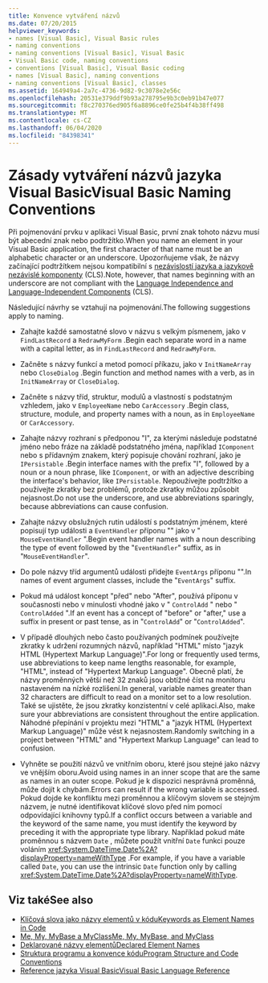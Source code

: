 ```yaml
---
title: Konvence vytváření názvů
ms.date: 07/20/2015
helpviewer_keywords:
- names [Visual Basic], Visual Basic rules
- naming conventions
- naming conventions [Visual Basic], Visual Basic
- Visual Basic code, naming conventions
- conventions [Visual Basic], Visual Basic coding
- names [Visual Basic], naming conventions
- naming conventions [Visual Basic], classes
ms.assetid: 164949a4-2a7c-4736-9d82-9c3078e2e56c
ms.openlocfilehash: 20531e379ddf9b93a278795e9b3c0eb91b47e077
ms.sourcegitcommit: f8c270376ed905f6a8896ce0fe25b4f4b38ff498
ms.translationtype: MT
ms.contentlocale: cs-CZ
ms.lasthandoff: 06/04/2020
ms.locfileid: "84398341"
---
```

# <a name="visual-basic-naming-conventions"></a><span data-ttu-id="43fc7-102">Zásady vytváření názvů jazyka Visual Basic</span><span class="sxs-lookup"><span data-stu-id="43fc7-102">Visual Basic Naming Conventions</span></span>
<span data-ttu-id="43fc7-103">Při pojmenování prvku v aplikaci Visual Basic, první znak tohoto názvu musí být abecední znak nebo podtržítko.</span><span class="sxs-lookup"><span data-stu-id="43fc7-103">When you name an element in your Visual Basic application, the first character of that name must be an alphabetic character or an underscore.</span></span> <span data-ttu-id="43fc7-104">Upozorňujeme však, že názvy začínající podtržítkem nejsou kompatibilní s [nezávislostí jazyka a jazykově nezávislé komponenty](../../../standard/language-independence-and-language-independent-components.md) (CLS).</span><span class="sxs-lookup"><span data-stu-id="43fc7-104">Note, however, that names beginning with an underscore are not compliant with the [Language Independence and Language-Independent Components](../../../standard/language-independence-and-language-independent-components.md) (CLS).</span></span>  
  
 <span data-ttu-id="43fc7-105">Následující návrhy se vztahují na pojmenování.</span><span class="sxs-lookup"><span data-stu-id="43fc7-105">The following suggestions apply to naming.</span></span>  
  
- <span data-ttu-id="43fc7-106">Zahajte každé samostatné slovo v názvu s velkým písmenem, jako v `FindLastRecord` a `RedrawMyForm` .</span><span class="sxs-lookup"><span data-stu-id="43fc7-106">Begin each separate word in a name with a capital letter, as in `FindLastRecord` and `RedrawMyForm`.</span></span>  
  
- <span data-ttu-id="43fc7-107">Začněte s názvy funkcí a metod pomocí příkazu, jako v `InitNameArray` nebo `CloseDialog` .</span><span class="sxs-lookup"><span data-stu-id="43fc7-107">Begin function and method names with a verb, as in `InitNameArray` or `CloseDialog`.</span></span>  
  
- <span data-ttu-id="43fc7-108">Začněte s názvy tříd, struktur, modulů a vlastností s podstatným vzhledem, jako v `EmployeeName` nebo `CarAccessory` .</span><span class="sxs-lookup"><span data-stu-id="43fc7-108">Begin class, structure, module, and property names with a noun, as in `EmployeeName` or `CarAccessory`.</span></span>  
  
- <span data-ttu-id="43fc7-109">Zahajte názvy rozhraní s předponou "I", za kterými následuje podstatné jméno nebo fráze na základě podstatného jména, například `IComponent` nebo s přídavným znakem, který popisuje chování rozhraní, jako je `IPersistable` .</span><span class="sxs-lookup"><span data-stu-id="43fc7-109">Begin interface names with the prefix "I", followed by a noun or a noun phrase, like `IComponent`, or with an adjective describing the interface's behavior, like `IPersistable`.</span></span> <span data-ttu-id="43fc7-110">Nepoužívejte podtržítko a používejte zkratky bez problémů, protože zkratky můžou způsobit nejasnost.</span><span class="sxs-lookup"><span data-stu-id="43fc7-110">Do not use the underscore, and use abbreviations sparingly, because abbreviations can cause confusion.</span></span>  
  
- <span data-ttu-id="43fc7-111">Zahajte názvy obslužných rutin událostí s podstatným jménem, které popisují typ události a `EventHandler` příponu "" jako v " `MouseEventHandler` ".</span><span class="sxs-lookup"><span data-stu-id="43fc7-111">Begin event handler names with a noun describing the type of event followed by the "`EventHandler`" suffix, as in "`MouseEventHandler`".</span></span>  
  
- <span data-ttu-id="43fc7-112">Do pole názvy tříd argumentů události přidejte `EventArgs` příponu "".</span><span class="sxs-lookup"><span data-stu-id="43fc7-112">In names of event argument classes, include the "`EventArgs`" suffix.</span></span>  
  
- <span data-ttu-id="43fc7-113">Pokud má událost koncept "před" nebo "After", používá příponu v současnosti nebo v minulosti vhodné jako v " `ControlAdd` " nebo " `ControlAdded` ".</span><span class="sxs-lookup"><span data-stu-id="43fc7-113">If an event has a concept of "before" or "after," use a suffix in present or past tense, as in "`ControlAdd`" or "`ControlAdded`".</span></span>  
  
- <span data-ttu-id="43fc7-114">V případě dlouhých nebo často používaných podmínek používejte zkratky k udržení rozumných názvů, například "HTML" místo "jazyk HTML (Hypertext Markup Language)".</span><span class="sxs-lookup"><span data-stu-id="43fc7-114">For long or frequently used terms, use abbreviations to keep name lengths reasonable, for example, "HTML", instead of "Hypertext Markup Language".</span></span> <span data-ttu-id="43fc7-115">Obecně platí, že názvy proměnných větší než 32 znaků jsou obtížné číst na monitoru nastaveném na nízké rozlišení.</span><span class="sxs-lookup"><span data-stu-id="43fc7-115">In general, variable names greater than 32 characters are difficult to read on a monitor set to a low resolution.</span></span> <span data-ttu-id="43fc7-116">Také se ujistěte, že jsou zkratky konzistentní v celé aplikaci.</span><span class="sxs-lookup"><span data-stu-id="43fc7-116">Also, make sure your abbreviations are consistent throughout the entire application.</span></span> <span data-ttu-id="43fc7-117">Náhodné přepínání v projektu mezi "HTML" a "jazyk HTML (Hypertext Markup Language)" může vést k nejasnostem.</span><span class="sxs-lookup"><span data-stu-id="43fc7-117">Randomly switching in a project between "HTML" and "Hypertext Markup Language" can lead to confusion.</span></span>  
  
- <span data-ttu-id="43fc7-118">Vyhněte se použití názvů ve vnitřním oboru, které jsou stejné jako názvy ve vnějším oboru.</span><span class="sxs-lookup"><span data-stu-id="43fc7-118">Avoid using names in an inner scope that are the same as names in an outer scope.</span></span> <span data-ttu-id="43fc7-119">Pokud je k dispozici nesprávná proměnná, může dojít k chybám.</span><span class="sxs-lookup"><span data-stu-id="43fc7-119">Errors can result if the wrong variable is accessed.</span></span> <span data-ttu-id="43fc7-120">Pokud dojde ke konfliktu mezi proměnnou a klíčovým slovem se stejným názvem, je nutné identifikovat klíčové slovo před ním pomocí odpovídající knihovny typů.</span><span class="sxs-lookup"><span data-stu-id="43fc7-120">If a conflict occurs between a variable and the keyword of the same name, you must identify the keyword by preceding it with the appropriate type library.</span></span> <span data-ttu-id="43fc7-121">Například pokud máte proměnnou s názvem `Date` , můžete použít vnitřní `Date` funkci pouze voláním <xref:System.DateTime.Date%2A?displayProperty=nameWithType> .</span><span class="sxs-lookup"><span data-stu-id="43fc7-121">For example, if you have a variable called `Date`, you can use the intrinsic `Date` function only by calling <xref:System.DateTime.Date%2A?displayProperty=nameWithType>.</span></span>  
  
## <a name="see-also"></a><span data-ttu-id="43fc7-122">Viz také</span><span class="sxs-lookup"><span data-stu-id="43fc7-122">See also</span></span>

- [<span data-ttu-id="43fc7-123">Klíčová slova jako názvy elementů v kódu</span><span class="sxs-lookup"><span data-stu-id="43fc7-123">Keywords as Element Names in Code</span></span>](keywords-as-element-names-in-code.md)
- [<span data-ttu-id="43fc7-124">Me, My, MyBase a MyClass</span><span class="sxs-lookup"><span data-stu-id="43fc7-124">Me, My, MyBase, and MyClass</span></span>](me-my-mybase-and-myclass.md)
- [<span data-ttu-id="43fc7-125">Deklarované názvy elementů</span><span class="sxs-lookup"><span data-stu-id="43fc7-125">Declared Element Names</span></span>](../language-features/declared-elements/declared-element-names.md)
- [<span data-ttu-id="43fc7-126">Struktura programu a konvence kódu</span><span class="sxs-lookup"><span data-stu-id="43fc7-126">Program Structure and Code Conventions</span></span>](program-structure-and-code-conventions.md)
- [<span data-ttu-id="43fc7-127">Reference jazyka Visual Basic</span><span class="sxs-lookup"><span data-stu-id="43fc7-127">Visual Basic Language Reference</span></span>](../../language-reference/index.md)
